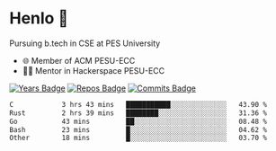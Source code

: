
# Henlo 🌊

Pursuing b.tech in CSE at PES University

 - 🌐 Member of ACM PESU-ECC
 - 👨‍💻 Mentor in Hackerspace PESU-ECC

 [![Years Badge](https://badges.pufler.dev/years/bwaklog)](https://badges.pufler.dev) 
 [![Repos Badge](https://badges.pufler.dev/repos/bwaklog)](https://badges.pufler.dev)
 [![Commits Badge](https://badges.pufler.dev/commits/monthly/bwaklog)](https://badges.pufler.dev)

<!--START_SECTION:waka-->

```txt
C            3 hrs 43 mins   ███████████░░░░░░░░░░░░░░   43.90 %
Rust         2 hrs 39 mins   ████████░░░░░░░░░░░░░░░░░   31.36 %
Go           43 mins         ██░░░░░░░░░░░░░░░░░░░░░░░   08.48 %
Bash         23 mins         █░░░░░░░░░░░░░░░░░░░░░░░░   04.62 %
Other        18 mins         █░░░░░░░░░░░░░░░░░░░░░░░░   03.70 %
```

<!--END_SECTION:waka-->
